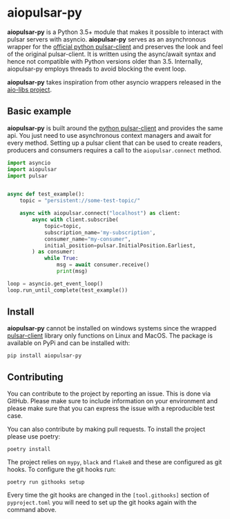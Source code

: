 # aiopulsar-py
**aiopulsar-py** is a Python 3.5+ module that makes it possible to interact with pulsar servers with asyncio. 
**aiopulsar-py** serves as an asynchronous wrapper for the 
[official python pulsar-client](https://pulsar.apache.org/docs/en/client-libraries-python/) and preserves the look and 
feel of the original pulsar-client. It is written using the async/await syntax and hence not compatible with Python
versions older than 3.5. Internally, aiopulsar-py employs threads to avoid blocking the event loop.

**aiopulsar-py** takes inspiration from other asyncio wrappers released in the 
[aio-libs project](https://github.com/aio-libs).
## Basic example
**aiopulsar-py** is built around the [python pulsar-client](https://pulsar.apache.org/docs/en/client-libraries-python/)
and provides the same api. You just need to use asynchronous context managers and await for every method. Setting up a
pulsar client that can be used to create readers, producers and consumers requires a call to the ``aiopulsar.connect`` 
method.
````python
import asyncio
import aiopulsar
import pulsar


async def test_example():
    topic = "persistent://some-test-topic/"

    async with aiopulsar.connect("localhost") as client:
        async with client.subscribe(
            topic=topic,
            subscription_name='my-subscription',
            consumer_name="my-consumer",
            initial_position=pulsar.InitialPosition.Earliest,
        ) as consumer:
            while True:
                msg = await consumer.receive()
                print(msg)

loop = asyncio.get_event_loop()
loop.run_until_complete(test_example())
````
## Install
**aiopulsar-py** cannot be installed on windows systems since the wrapped 
[pulsar-client](https://pulsar.apache.org/docs/en/client-libraries-python/) library only functions on Linux and MacOS.
The package is available on PyPi and can be installed with:
````shell
pip install aiopulsar-py
````
## Contributing
You can contribute to the project by reporting an issue. This is done via GitHub. Please make sure to include 
information on your environment and please make sure that you can express the issue with a reproducible test case. 

You can also contribute by making pull requests. To install the project please use poetry:
````shell
poetry install
````
The project relies on ``mypy``, `black` and `flake8` and these are configured as git hooks. 
To configure the git hooks run:
````shell
poetry run githooks setup
````
Every time the git hooks are changed in the ``[tool.githooks]`` section of `pyproject.toml` you will need to set up
the git hooks again with the command above.